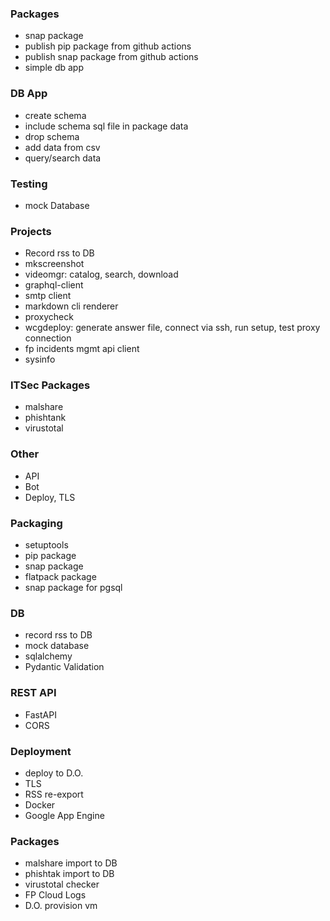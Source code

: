 ### Packages

-   snap package
-   publish pip package from github actions
-   publish snap package from github actions
-   simple db app

### DB App

-   create schema
-   include schema sql file in package data
-   drop schema
-   add data from csv
-   query/search data

### Testing

-   mock Database

### Projects

-   Record rss to DB
-   mkscreenshot
-   videomgr: catalog, search, download
-   graphql-client
-   smtp client
-   markdown cli renderer
-   proxycheck
-   wcgdeploy: generate answer file, connect via ssh, run setup, test proxy connection
-   fp incidents mgmt api client
-   sysinfo

### ITSec Packages

-   malshare
-   phishtank
-   virustotal

### Other

-   API
-   Bot
-   Deploy, TLS

### Packaging

-   setuptools
-   pip package
-   snap package
-   flatpack package
-   snap package for pgsql

### DB

-   record rss to DB
-   mock database
-   sqlalchemy
-   Pydantic Validation

### REST API

-   FastAPI
-   CORS

### Deployment

-   deploy to D.O.
-   TLS
-   RSS re-export
-   Docker
-   Google App Engine

### Packages

-   malshare import to DB
-   phishtak import to DB
-   virustotal checker
-   FP Cloud Logs
-   D.O. provision vm
